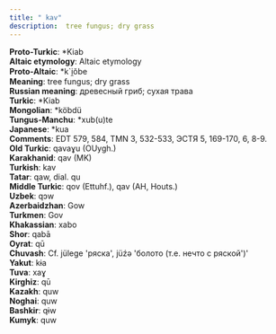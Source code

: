 ```yaml
---
title: " kav"
description:  tree fungus; dry grass
---
```


<strong>Proto-Turkic</strong>:  *Kiab<br>
<strong>Altaic etymology</strong>:  Altaic etymology<br>
<strong> Proto-Altaic</strong>:  *k`i̯ŏbe<br>
<strong>Meaning</strong>:  tree fungus; dry grass<br>
<strong>Russian meaning</strong>:  древесный гриб; сухая трава<br>
<strong>Turkic</strong>:  *Kiab<br>
<strong>Mongolian</strong>:  *köbdü<br>
<strong>Tungus-Manchu</strong>:  *xub(u)te<br>
<strong>Japanese</strong>:  *kua<br>
<strong>Comments</strong>:  EDT 579, 584, TMN 3, 532-533, ЭСТЯ 5, 169-170, 6, 8-9.<br>
<strong>Old Turkic</strong>:  qavaɣu (OUygh.)<br>
<strong>Karakhanid</strong>:  qav (MK)<br>
<strong>Turkish</strong>:  kav<br>
<strong>Tatar</strong>:  qaw, dial. qu<br>
<strong>Middle Turkic</strong>:  qov (Ettuhf.), qav (AH, Houts.)<br>
<strong>Uzbek</strong>:  qɔw<br>
<strong>Azerbaidzhan</strong>:  Gow<br>
<strong>Turkmen</strong>:  Gov<br>
<strong>Khakassian</strong>:  xabo<br>
<strong>Shor</strong>:  qabā<br>
<strong>Oyrat</strong>:  qū<br>
<strong>Chuvash</strong>:  Cf. jülege 'ряска', jüźǝ 'болото (т.е. нечто с ряской')'<br>
<strong>Yakut</strong>:  kɨa<br>
<strong>Tuva</strong>:  xaɣ<br>
<strong>Kirghiz</strong>:  qū<br>
<strong>Kazakh</strong>:  quw<br>
<strong>Noghai</strong>:  quw<br>
<strong>Bashkir</strong>:  qɨw<br>
<strong>Kumyk</strong>:  quw<br>


